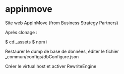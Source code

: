 # appinmove
Site web AppInMove (from Business Strategy Partners)

Après clonage :

$ cd _assets
$ npm i

Restaurer le dump de base de données, éditer le fichier _commun/configs/dbConfigure.json

Créer le virtual host et activer RewriteEngine

